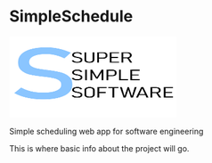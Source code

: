 # SimpleSchedule


<img src="logo.png" class="center" width="300" height="145">

Simple scheduling web app for software engineering

This is where basic info about the project will go.
